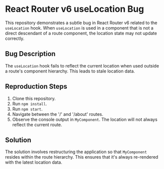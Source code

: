 # React Router v6 useLocation Bug

This repository demonstrates a subtle bug in React Router v6 related to the `useLocation` hook. When `useLocation` is used in a component that is not a direct descendant of a route component, the location state may not update correctly.

## Bug Description
The `useLocation` hook fails to reflect the current location when used outside a route's component hierarchy.  This leads to stale location data.

## Reproduction Steps
1. Clone this repository.
2. Run `npm install`.
3. Run `npm start`.
4. Navigate between the '/' and '/about' routes.
5. Observe the console output in `MyComponent`. The location will not always reflect the current route.

## Solution
The solution involves restructuring the application so that `MyComponent` resides within the route hierarchy. This ensures that it's always re-rendered with the latest location data.